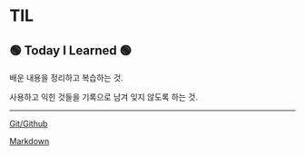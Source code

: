 # TIL

##  :green_circle: Today I Learned :green_circle:

배운 내용을 정리하고 복습하는 것.

사용하고 익힌 것들을 기록으로 남겨 잊지 않도록 하는 것.

----------------

[Git/Github](https://github.com/HanKyeon/TIL-Today-I-Learned.git/Start_Camp/Git&Github.md)

[Markdown](https://github.com/HanKyeon/TIL-Today-I-Learned.git/Start_Camp/MarkDown.md)